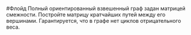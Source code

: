 #Флойд
Полный ориентированный взвешенный граф задан матрицей смежности. Постройте 
матрицу кратчайших путей между его вершинами. Гарантируется, что в графе нет 
циклов отрицательного веса.
